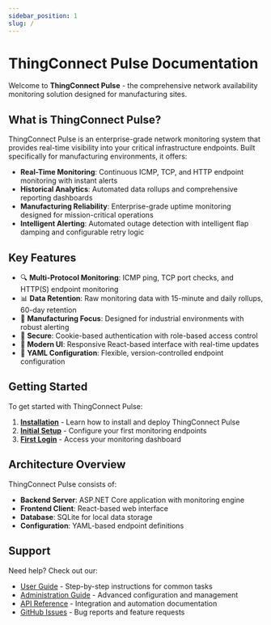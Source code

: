 ```yaml
---
sidebar_position: 1
slug: /
---
```


# ThingConnect Pulse Documentation

Welcome to **ThingConnect Pulse** - the comprehensive network availability monitoring solution designed for manufacturing sites.

## What is ThingConnect Pulse?

ThingConnect Pulse is an enterprise-grade network monitoring system that provides real-time visibility into your critical infrastructure endpoints. Built specifically for manufacturing environments, it offers:

- **Real-Time Monitoring**: Continuous ICMP, TCP, and HTTP endpoint monitoring with instant alerts
- **Historical Analytics**: Automated data rollups and comprehensive reporting dashboards
- **Manufacturing Reliability**: Enterprise-grade uptime monitoring designed for mission-critical operations
- **Intelligent Alerting**: Automated outage detection with intelligent flap damping and configurable retry logic

## Key Features

- 🔍 **Multi-Protocol Monitoring**: ICMP ping, TCP port checks, and HTTP(S) endpoint monitoring
- 📊 **Data Retention**: Raw monitoring data with 15-minute and daily rollups, 60-day retention
- 🎯 **Manufacturing Focus**: Designed for industrial environments with robust alerting
- 🔐 **Secure**: Cookie-based authentication with role-based access control
- 📱 **Modern UI**: Responsive React-based interface with real-time updates
- 🔧 **YAML Configuration**: Flexible, version-controlled endpoint configuration

## Getting Started

To get started with ThingConnect Pulse:

1. **[Installation](getting-started/installation)** - Learn how to install and deploy ThingConnect Pulse
2. **[Initial Setup](getting-started/initial-setup)** - Configure your first monitoring endpoints
3. **[First Login](getting-started/first-login)** - Access your monitoring dashboard

## Architecture Overview

ThingConnect Pulse consists of:

- **Backend Server**: ASP.NET Core application with monitoring engine
- **Frontend Client**: React-based web interface  
- **Database**: SQLite for local data storage
- **Configuration**: YAML-based endpoint definitions

## Support

Need help? Check out our:

- [User Guide](user-guide/dashboard) - Step-by-step instructions for common tasks
- [Administration Guide](admin/system-settings) - Advanced configuration and management
- [API Reference](api/overview) - Integration and automation documentation
- [GitHub Issues](https://github.com/MachDatum/ThingConnect.Pulse/issues) - Bug reports and feature requests
